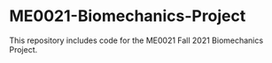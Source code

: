 # ME0021-Biomechanics-Project
This repository includes code for the ME0021 Fall 2021 Biomechanics Project. 
